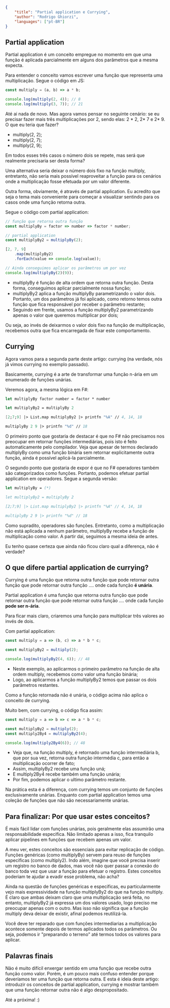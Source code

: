 ```json
{
    "title": "Partial application e Currying",
    "author": "Rodrigo Ghiorzi",
    "languages": ["pt-BR"]
}
```

## Partial application

Partial application é um conceito empregue no momento em que uma função é aplicada parcialmente em alguns dos parâmetros que a mesma expecta.

Para entender o conceito vamos escrever uma função que representa uma multiplicação. Segue o código em JS:

```javascript
const multiply = (a, b) => a * b;

console.log(multiply(2, 4)); // 8
console.log(multiply(3, 7)); // 21
```

Até ai nada de novo. Mas agora vamos pensar no seguinte cenário: se eu precisar fazer mais três multiplicações por 2, sendo elas: 2 * 2, 2* 7 e 2* 9. O que eu teria que fazer?

- multiply(2, 2);
- multiply(2, 7);
- multiply(2, 9);

Em todos esses três casos o número dois se repete, mas será que realmente precisaria ser desta forma?

Uma alternativa seria deixar o número dois fixo na função multiply, entretanto, não seria mais possível reaproveitar a função para os cenários onde a multiplicação fosse efetuada por um valor diferente.

Outra forma, obviamente, é através de partial application. Eu acredito que seja o tema mais conveniente para começar a visualizar sentindo para os casos onde uma função retorna outra.

Segue o código com partial application:

```javascript
// função que retorna outra função
const multiplyBy = factor => number => factor * number;

// partial application
const multiplyBy2 = multiplyBy(2);

[2, 7, 9]
    .map(multiplyBy2)
    .forEach(value => console.log(value));

// Ainda conseguimos aplicar os parâmetros um por vez
console.log(multiplyBy(2)(9));
```

- multiplyBy é função de alta ordem que retorna outra função. Desta forma, conseguimos aplicar parcialmente nossa função;
- multiplyBy2 aplica a função multiplyBy parametrizando o valor dois. Portanto, um dos parâmetros já foi aplicado, como retorno temos outra função que fica responsável por receber o parâmetro restante;
- Seguindo em frente, usamos a função multiplyBy2 parametrizando apenas o valor que queremos multiplicar por dois;

Ou seja, ao invés de deixarmos o valor dois fixo na função de multiplicação, recebemos outra que fica encarregada de fixar este comportamento.

## Currying

Agora vamos para a segunda parte deste artigo: currying (na verdade, nós já vimos currying no exemplo passado).

Basicamente, currying é a arte de transformar uma função n-ária em um enumerado de funções unárias.

Veremos agora, a mesma lógica em F#:

```fsharp
let multiplyBy factor number = factor * number

let multiplyBy2 = multiplyBy 2

[2;7;9] |> List.map multiplyBy2 |> printfn "%A" // 4, 14, 18

multiplyBy 2 9 |> printfn "%d" // 18
```

O primeiro ponto que gostaria de destacar é que no F# não precisamos nos preocupar em retornar funções intermediárias, pois isto é feito automaticamente pelo compilador. Veja que apesar de termos declarado multiplyBy como uma função binária sem retornar explicitamente outra função, ainda é possível aplicá-la parcialmente.

O segundo ponto que gostaria de expor é que no F# operadores também são categorizados como funções. Portanto, podemos efetuar partial application em operadores. Segue a segunda versão:

```fsharp
let multiplyBy = (*)

let multiplyBy2 = multiplyBy 2

[2;7;9] |> List.map multiplyBy2 |> printfn "%A" // 4, 14, 18

multiplyBy 2 9 |> printfn "%d" // 18
```

Como supradito, operadores são funções. Entretanto, como a multiplicação não está aplicada a nenhum parâmetro, multiplyBy recebe a função de multiplicação como valor. A partir dai, seguimos a mesma ideia de antes.

Eu tenho quase certeza que ainda não ficou claro qual a diferença, não é verdade?

## O que difere partial application de currying?

Currying é uma função que retorna outra função que pode retornar outra função que pode retornar outra função …. onde cada função **é unária**.

Partial application é uma função que retorna outra função que pode retornar outra função que pode retornar outra função …. onde cada função **pode ser n-ária**.

Para ficar mais claro, criaremos uma função para multiplicar três valores ao invés de dois.

Com partial application:

```javascript
const multiply = a => (b, c) => a * b * c;

const multiplyBy2 = multiply(2);

console.log(multiplyBy2(4, 6)); // 48
```

- Neste exemplo, ao aplicarmos o primeiro parâmetro na função de alta ordem multiply, recebemos como valor uma função binária;
- Logo, ao aplicarmos a função multiplyBy2 temos que passar os dois parâmetros restantes.

Como a função retornada não é unária, o código acima não aplica o conceito de currying.

Muito bem, com currying, o código fica assim:

```javascript
const multiply = a => b => c => a * b * c;

const multiplyBy2 = multiply(2);
const multiply2By4 = multiplyBy2(4);

console.log(multiply2By4(6)); // 48
```

- Veja que, na função multiply, é retornado uma função intermediária b, que por sua vez, retorna outra função intermédia c, para então a multiplicação ocorrer de fato;
- Assim, multiplyBy2 recebe uma função uná;
- E multiply2By4 recebe também uma função unária;
- Por fim, podemos aplicar o ultimo parâmetro restante.

Na prática esta é a diferença, com currying temos um conjunto de funções exclusivamente unárias. Enquanto com partial application temos uma coleção de funções que não são necessariamente unárias.

## Para finalizar: Por que usar estes conceitos?

É mais fácil lidar com funções unárias, pois geralmente elas assumirão uma responsabilidade especifica. Não limitado apenas a isso, fica tranquilo aplicar pipelines em funções que recebem apenas um valor.

A meu ver, estes conceitos são essenciais para evitar replicação de código. Funções genéricas (como multiplyBy) servem para reuso de funções especificas (como multiply2). Indo além, imagine que você precisa inserir um registro no banco de dados, mas você não quer passar a conexão do banco toda vez que usar a função para efetuar o registro. Estes conceitos poderiam te ajudar a evadir esse problema, não acha?

Ainda na questão de funções genéricas e especificas, eu particularmente vejo mais expressividade na função multiplyBy2 do que na função multiply. É claro que ambas deixam claro que uma multiplicação será feita, no entanto, multiplyBy2 já expressa um dos valores usado, logo preciso me preocupar apenas com o outro. Mas isso não significa que a função multiply deva deixar de existir, afinal podemos reutilizá-la.

Você deve ter reparado que com funções intermediarias a multiplicação acontece somente depois de termos aplicados todos os parâmetros. Ou seja, podemos ir "preparando o terreno" até termos todos os valores para aplicar.

## Palavras finais

Não é muito difícil enxergar sentido em uma função que recebe outra função como valor. Porém, é um pouco mais confuso entender porque deveríamos ter uma função que retorna outra. E esta é ideia deste artigo: introduzir os conceitos de partial application, currying e mostrar também que uma função retornar outra não é algo despropositado.

Até a próxima! :)